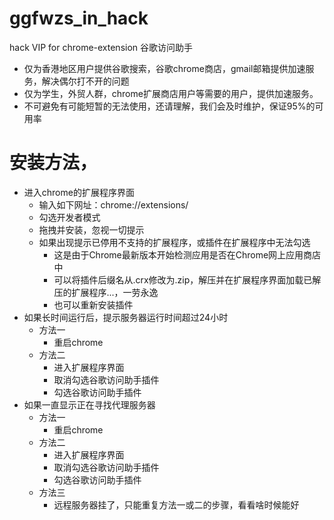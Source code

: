 # ggfwzs_in_hack
hack VIP for chrome-extension 谷歌访问助手 
+ 仅为香港地区用户提供谷歌搜索，谷歌chrome商店，gmail邮箱提供加速服务，解决偶尔打不开的问题
+ 仅为学生，外贸人群，chrome扩展商店用户等需要的用户，提供加速服务。
+ 不可避免有可能短暂的无法使用，还请理解，我们会及时维护，保证95%的可用率
# 安装方法，
+ 进入chrome的扩展程序界面
    - 输入如下网址：chrome://extensions/
    - 勾选开发者模式
    - 拖拽并安装，忽视一切提示
    - 如果出现提示已停用不支持的扩展程序，或插件在扩展程序中无法勾选
        * 这是由于Chrome最新版本开始检测应用是否在Chrome网上应用商店中
        * 可以将插件后缀名从.crx修改为.zip，解压并在扩展程序界面加载已解压的扩展程序...，一劳永逸
        * 也可以重新安装插件
+ 如果长时间运行后，提示服务器运行时间超过24小时
    - 方法一
        * 重启chrome
    - 方法二
        * 进入扩展程序界面
        * 取消勾选谷歌访问助手插件
        * 勾选谷歌访问助手插件
+ 如果一直显示正在寻找代理服务器
    - 方法一
        * 重启chrome
    - 方法二
        * 进入扩展程序界面
        * 取消勾选谷歌访问助手插件
        * 勾选谷歌访问助手插件
    - 方法三
    	* 远程服务器挂了，只能重复方法一或二的步骤，看看啥时候能好
